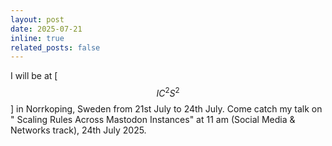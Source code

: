 ```yaml
---
layout: post
date: 2025-07-21
inline: true
related_posts: false
---
```


I will be at [$$IC^{2}S^{2}$$] in Norrkoping, Sweden from 21st July to 24th July. Come catch my talk on " Scaling Rules Across Mastodon Instances" at 11 am (Social Media & Networks track), 24th July 2025. 